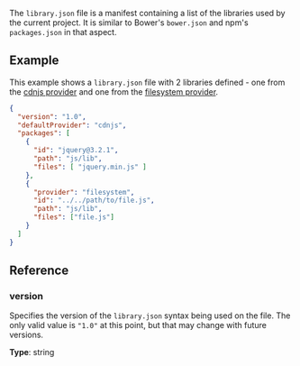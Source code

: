 The `library.json` file is a manifest containing a list of the libraries used by the current project. It is similar to Bower's `bower.json` and npm's `packages.json` in that aspect.

## Example
This example shows a `library.json` file with 2 libraries defined - one from the [cdnjs provider](cdnjs-provider) and one from the [filesystem provider](filesystem-provider).

```json
{
  "version": "1.0",
  "defaultProvider": "cdnjs",
  "packages": [
    {
      "id": "jquery@3.2.1",
      "path": "js/lib",
      "files": [ "jquery.min.js" ]
    },
    {
      "provider": "filesystem",
      "id": "../../path/to/file.js",
      "path": "js/lib",
      "files": ["file.js"]
    }
  ]
}
```

## Reference

### version
Specifies the version of the `library.json` syntax being used on the file. The only valid value is `"1.0"` at this point, but that may change with future versions.

**Type**: string
